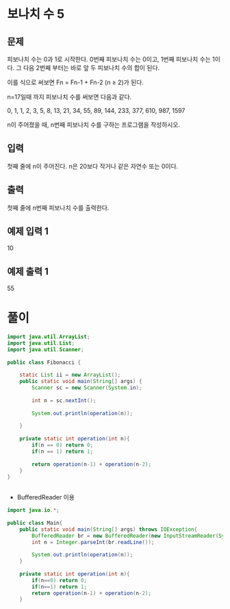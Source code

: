 #  보나치 수 5

## 문제

피보나치 수는 0과 1로 시작한다. 0번째 피보나치 수는 0이고, 1번째 피보나치 수는 1이다. 그 다음 2번째 부터는 바로 앞 두 피보나치 수의 합이 된다.

이를 식으로 써보면 Fn = Fn-1 + Fn-2 (n ≥ 2)가 된다.

n=17일때 까지 피보나치 수를 써보면 다음과 같다.

0, 1, 1, 2, 3, 5, 8, 13, 21, 34, 55, 89, 144, 233, 377, 610, 987, 1597

n이 주어졌을 때, n번째 피보나치 수를 구하는 프로그램을 작성하시오.

## 입력

첫째 줄에 n이 주어진다. n은 20보다 작거나 같은 자연수 또는 0이다.

## 출력

첫째 줄에 n번째 피보나치 수를 출력한다.

## 예제 입력 1

10

## 예제 출력 1

55

# 풀이
``` java
import java.util.ArrayList;  
import java.util.List;  
import java.util.Scanner;  
  
public class Fibonacci {  
  
    static List ii = new ArrayList();  
    public static void main(String[] args) {  
        Scanner sc = new Scanner(System.in);  
  
        int n = sc.nextInt();  
  
        System.out.println(operation(n));  
  
    }  
  
    private static int operation(int n){  
        if(n == 0) return 0;  
        if(n == 1) return 1;  
  
        return operation(n-1) + operation(n-2);  
    }  
}  
  
```
- BufferedReader 이용
``` java
import java.io.*;  
  
public class Main{  
    public static void main(String[] args) throws IOException{  
        BufferedReader br = new BufferedReader(new InputStreamReader(System.in));  
        int n = Integer.parseInt(br.readLine());  
  
        System.out.println(operation(n));  
    } 
     
    private static int operation(int n){  
        if(n==0) return 0;  
        if(n==1) return 1;  
        return operation(n-1) + operation(n-2);  
    }
```